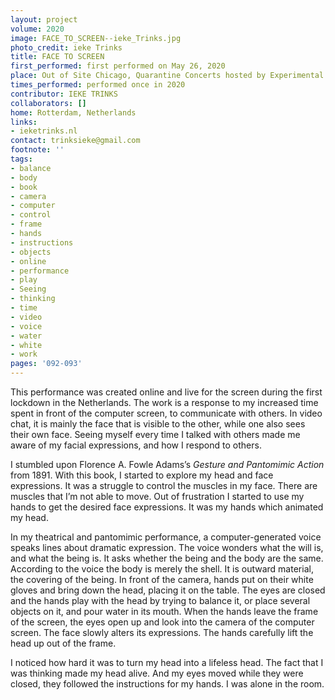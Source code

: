 ```yaml
---
layout: project
volume: 2020
image: FACE_TO_SCREEN--ieke_Trinks.jpg
photo_credit: ieke Trinks
title: FACE TO SCREEN
first_performed: first performed on May 26, 2020
place: Out of Site Chicago, Quarantine Concerts hosted by Experimental Sound Studio
times_performed: performed once in 2020
contributor: IEKE TRINKS
collaborators: []
home: Rotterdam, Netherlands
links:
- ieketrinks.nl
contact: trinksieke@gmail.com
footnote: ''
tags:
- balance
- body
- book
- camera
- computer
- control
- frame
- hands
- instructions
- objects
- online
- performance
- play
- Seeing
- thinking
- time
- video
- voice
- water
- white
- work
pages: '092-093'
---
```

This performance was created online and live for the screen during the first lockdown in the Netherlands. The work is a response to my increased time spent in front of the computer screen, to communicate with others. In video chat, it is mainly the face that is visible to the other, while one also sees their own face. Seeing myself every time I talked with others made me aware of my facial expressions, and how I respond to others. 

I stumbled upon Florence A. Fowle Adams’s *Gesture and Pantomimic Action* from 1891. With this book, I started to explore my head and face expressions. It was a struggle to control the muscles in my face. There are muscles that I’m not able to move. Out of frustration I started to use my hands to get the desired face expressions. It was my hands which animated my head.

In my theatrical and pantomimic performance, a computer-generated voice speaks lines about dramatic expression. The voice wonders what the will is, and what the being is. It asks whether the being and the body are the same. According to the voice the body is merely the shell. It is outward material, the covering of the being. In front of the camera, hands put on their white gloves and bring down the head, placing it on the table. The eyes are closed and the hands play with the head by trying to balance it, or place several objects on it, and pour water in its mouth. When the hands leave the frame of the screen, the eyes open up and look into the camera of the computer screen. The face slowly alters its expressions. The hands carefully lift the head up out of the frame.

I noticed how hard it was to turn my head into a lifeless head. The fact that I was thinking made my head alive. And my eyes moved while they were closed, they followed the instructions for my hands. I was alone in the room.